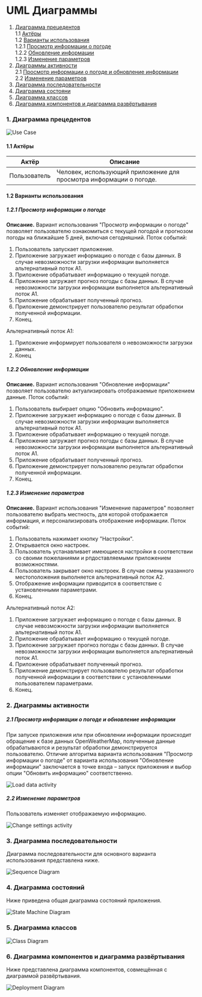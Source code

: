 # UML Диаграммы
1. [Диаграмма прецедентов](#1)<br>
1.1 [Актёры](#1.1)<br>
1.2 [Варианты использования](#1.2)<br>
1.2.1 [Просмотр информации о погоде](#1.2.1)<br>
1.2.2 [Обновление информации](#1.2.2)<br>
1.2.3 [Изменение параметров](#1.2.3)<br>
2. [Диаграммы активности](#2)<br>
2.1 [Просмотр информации о погоде и обновление информации](#2.1)<br>
2.2 [Изменение параметров](#2.2)<br>
3. [Диаграмма последовательности](#3)<br>
4. [Диаграмма состояни](#4)<br>
5. [Диаграмма классов](#5)<br>
6. [Диаграмма компонентов и диаграмма развёртывания](#6)<br>

### 1. Диаграмма прецедентов<a name="1"></a>

![Use Case](https://github.com/eBlow/WeatherApp/blob/master/Documentation/Diagrams/Use%20Case%20Diagram.jpg)

#### 1.1 Актёры<a name="1.1"></a>

Актёр | Описание
--- | ---
Пользователь|Человек, использующий приложение для просмотра информации о погоде.

#### 1.2 Варианты использования<a name="1.2"></a>

##### 1.2.1 Просмотр информации о погоде<a name="1.2.1"></a>
**Описание.** Вариант использования "Просмотр информации о погоде" позволяет пользователю ознакомиться с текущей погодой и прогнозом погоды на ближайшие 5 дней, включая сегодняшний.
Поток событий:
1. Пользователь запускает приложение.
2. Приложение загружает информацию о погоде с базы данных. В случае невозможности загрузки информации выполняется альтернативный поток А1.
3. Приложение обрабатывает информацию о текущей погоде.
4. Приложение загружает прогноз погоды с базы данных. В случае невозможности загрузки информации выполняется альтернативный поток А1.
5. Приложение обрабатывает полученный прогноз.
6. Приложение демонстрирует пользователю результат обработки полученной информации.
7. Конец.

Альтернативный поток А1:
1. Приложение информирует пользователя о невозможности загрузки данных.
2. Конец

##### 1.2.2 Обновление информации<a name="1.2.2"></a>
**Описание.** Вариант использования "Обновление информации" позволяет пользователю актуализировать отображаемые приложением данные.
Поток событий:
1. Пользователь выбирает опцию "Обновить информацию".
2. Приложение загружает информацию о погоде с базы данных. В случае невозможности загрузки информации выполняется альтернативный поток А1.
3. Приложение обрабатывает информацию о текущей погоде.
4. Приложение загружает прогноз погоды с базы данных. В случае невозможности загрузки информации выполняется альтернативный поток А1.
5. Приложение обрабатывает полученный прогноз.
6. Приложение демонстрирует пользователю результат обработки полученной информации.
7. Конец.

##### 1.2.3 Изменение параметров<a name="1.2.3"></a>
**Описание.** Вариант использования "Изменение параметров" позволяет пользователю выбрать местность, для которой отображается информация, и персонализировать отображение информации.
Поток событий:
1. Пользователь нажимает кнопку "Настройки".
2. Открывается окно настроек.
3. Пользователь устанавливает имеющиеся настройки в соответствии со своими пожеланиями и рпдоставляемыми приложением возможностями.
4. Пользователь закрывает окно настроек. В случае смены указанного местоположения выполняется альтернативный поток А2.
5. Отображение информации приводится в соответствие с установленными параметрами.
5. Конец.

Альтернативный поток А2:
1. Приложение загружает информацию о погоде с базы данных. В случае невозможности загрузки информации выполняется альтернативный поток А1.
2. Приложение обрабатывает информацию о текущей погоде.
3. Приложение загружает прогноз погоды с базы данных. В случае невозможности загрузки информации выполняется альтернативный поток А1.
4. Приложение обрабатывает полученный прогноз.
5. Приложение демонстрирует пользователю результат обработки полученной информации в соответствии с установленными пользователем параметрами.
6. Конец.

### 2. Диаграммы активности<a name="2"></a>
##### 2.1 Просмотр информации о погоде и обновление информации<a name="2.1"></a> 
При запуске приложения или при обновлении информации происходит обращение к базе данных OpenWeatherMap, полученные данные обрабатываются и результат обработки демонстрируется пользователю. Отличие алгоритма варианта использования "Просмотр информации о погоде" от варианта использования "Обновление информации" заключается в точке входа – запуск приложения и выбор опции "Обновить информацию" соответственно.

![Load data activity](https://github.com/eBlow/WeatherApp/blob/master/Documentation/Diagrams/LoadDataActivity.jpg)

##### 2.2 Изменение параметров<a name="2.2"></a> 
Пользователь изменяет отображаемую информацию.

![Change settings activity](https://github.com/eBlow/WeatherApp/blob/master/Documentation/Diagrams/ChangeSettingsActivity.jpg)

### 3. Диаграмма последовательности<a name="3"></a>
Диаграмма последовательности для основного варианта использования представлена ниже.

![Sequence Diagram](https://github.com/eBlow/WeatherApp/blob/master/Documentation/Diagrams/GetForecastSequence.jpg)

### 4. Диаграмма состояний<a name="4"></a>
Ниже приведена общая диаграмма состояний приложения. 

![State Machine Diagram](https://github.com/eBlow/WeatherApp/blob/master/Documentation/Diagrams/State%20Machine%20Diagram.jpg)

### 5. Диаграмма классов<a name="5"></a>

![Class Diagram](https://github.com/eBlow/WeatherApp/blob/master/Documentation/Diagrams/Class.jpg)

### 6. Диаграмма компонентов и диаграмма развёртывания<a name="6"></a>
Ниже представлена диаграмма компонентов, совмещённая с диаграммой развёртывания.

![Deployment Diagram](https://github.com/eBlow/WeatherApp/blob/master/Documentation/Diagrams/Deployment%20Diagram.jpg)